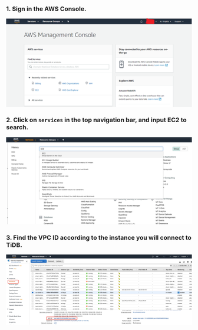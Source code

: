### 1. Sign in the AWS Console.
  
![sign-in-aws](/peering/img/sign-in-aws.png)

### 2. Click on `services` in the top navigation bar, and input EC2 to search.

![ec2-search](/peering/img/ec2-search.jpg)

### 3. Find the VPC ID according to the instance you will connect to TiDB.
    
![find-vpc-id](/peering/img/find-vpc-id.jpg)
